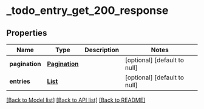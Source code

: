 # _todo_entry_get_200_response
## Properties

| Name | Type | Description | Notes |
|------------ | ------------- | ------------- | -------------|
| **pagination** | [**Pagination**](Pagination.md) |  | [optional] [default to null] |
| **entries** | [**List**](TodoListEntryWithChilds.md) |  | [optional] [default to null] |

[[Back to Model list]](../README.md#documentation-for-models) [[Back to API list]](../README.md#documentation-for-api-endpoints) [[Back to README]](../README.md)

